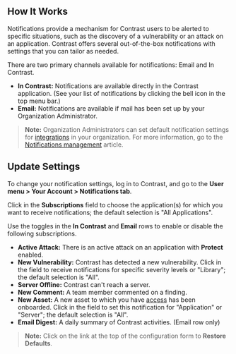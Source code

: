 <!--
title: "Notifications"
description: "Overview of user notifications"
tags: "user notifications manage account"
-->

## How It Works

Notifications provide a mechanism for Contrast users to be alerted to specific situations, such as the discovery of a vulnerability or an attack on an application. Contrast offers several out-of-the-box notifications with settings that you can tailor as needed. 

There are two primary channels available for notifications: Email and In Contrast. 

* **In Contrast:** Notifications are available directly in the Contrast application. (See your list of notifications by clicking the bell icon in the top menu bar.)
* **Email:** Notifications are available if mail has been set up by your Organization Administrator. 

> **Note:** Organization Administrators can set default notification settings for [integrations](admin-orgintegrations.html#integration-start) in your organization. For more information, go to the [Notifications management](admin-orgsettings.html#org-notify) article. 

## Update Settings 

To change your notification settings, log in to Contrast, and go to the **User menu > Your Account > Notifications tab**. 

Click in the **Subscriptions** field to choose the application(s) for which you want to receive notifications; the default selection is "All Applications".

Use the toggles in the **In Contrast** and **Email** rows to enable or disable the following subscriptions. 

* **Active Attack:** There is an active attack on an application with **Protect** enabled. 
* **New Vulnerability:** Contrast has detected a new vulnerability. Click in the field to receive notifications for specific severity levels or "Library"; the default selection is "All".
* **Server Offline:** Contrast can't reach a server. 
* **New Comment:** A team member commented on a finding. 
* **New Asset:** A new asset to which you have [access](user-account.html#user-permissions) has been onboarded. Click in the field to set this notification for "Application" or "Server"; the default selection is "All".
* **Email Digest:** A daily summary of Contrast activities. (Email row only)

> **Note:** Click on the link at the top of the configuration form to **Restore Defaults**. 